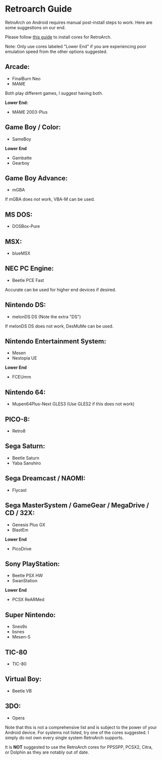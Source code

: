 # Retroarch Guide

RetroArch on Android requires manual post-install steps to work. Here are some suggestions on our end.

Please follow [this guide](https://docs.libretro.com/guides/download-cores/) to install cores for RetroArch.

Note: Only use cores labeled "Lower End" if you are experiencing poor emulation speed from the other options suggested.

## Arcade:
- FinalBurn Neo 
- MAME 

Both play different games, I suggest having both.

**Lower End:**
- MAME 2003-Plus

## Game Boy / Color: 
- SameBoy

**Lower End**
- Gambatte
- Gearboy

## Game Boy Advance:
- mGBA

If mGBA does not work, VBA-M can be used.

## MS DOS:
- DOSBox-Pure

## MSX:
- blueMSX

## NEC PC Engine:
- Beetle PCE Fast

Accurate can be used for higher end devices if desired.

## Nintendo DS: 
- melonDS DS (Note the extra "DS")

If melonDS DS does not work, DesMuMe can be used.

## Nintendo Entertainment System: 
- Mesen 
- Nestopia UE

**Lower End**
- FCEUmm

## Nintendo 64:
- Mupen64Plus-Next GLES3 (Use GLES2 if this does not work)

## PICO-8:
- Retro8

## Sega Saturn: 
- Beetle Saturn
- Yaba Sanshiro

## Sega Dreamcast / NAOMI: 
- Flycast

## Sega MasterSystem / GameGear / MegaDrive / CD / 32X: 
- Genesis Plus GX
- BlastEm

**Lower End**
- PicoDrive

## Sony PlayStation: 
- Beetle PSX HW
- SwanStation

**Lower End**
- PCSX ReARMed

## Super Nintendo: 
- Snes9x
- bsnes
- Mesen-S

## TIC-80
- TIC-80

## Virtual Boy: 
- Beetle VB

## 3DO: 
- Opera

Note that this is not a comprehensive list and is subject to the power of your Android device. For systems not listed, try one of the cores suggested. I simply do not own every single system RetroArch supports.

It is **NOT** suggested to use the RetroArch cores for PPSSPP, PCSX2, Citra, or Dolphin as they are notably out of date.